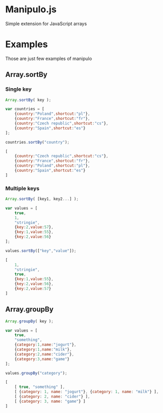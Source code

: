 Manipulo.js
===========

Simple extension for JavaScript arrays

# Examples
Those are just few examples of manipulo

## Array.sortBy

### Single key

```javascript
Array.sortBy( key );
```

```javascript
var countries = [
	{country:"Poland",shortcut:"pl"},
	{country:"France",shortcut:"fr"},
	{country:"Czech republic",shortcut:"cs"},
	{country:"Spain",shortcut:"es"}
];

countries.sortBy("country");
```

```javascript
[
	{country:"Czech republic",shortcut:"cs"},
	{country:"France",shortcut:"fr"},
	{country:"Poland",shortcut:"pl"},
	{country:"Spain",shortcut:"es"}
]
```

### Multiple keys

```javascript
Array.sortBy( [key1, key2...] );
```

```javascript
var values = [
	true,
	1,
	"stringie",
	{key:2,value:57},
	{key:1,value:55},
	{key:2,value:56}
];

values.sortBy(["key","value"]);
```

```javascript
[
	1,
	"stringie",
	true,
	{key:1,value:55},
	{key:2,value:56},
	{key:2,value:57}
]
```

## Array.groupBy

```javascript
Array.groupBy( key );
```

```javascript
var values = [
	true,
	"something",
	{category:1,name:"jogurt"},
	{category:1,name:"milk"},
	{category:2,name:"cider"},
	{category:3,name:"game"}
];

values.groupBy("category");
```

```javascript
[
	[ true, "something" ],
	[ {category: 1, name: "jogurt"}, {category: 1, name: "milk"} ],
	[ {category: 2, name: "cider"} ],
	[ {category: 3, name: "game"} ]
]
```

